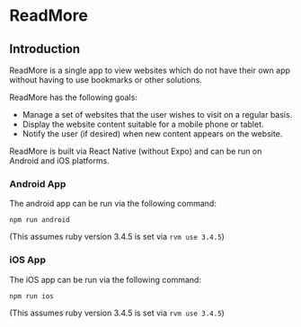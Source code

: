 # ReadMore

## Introduction

ReadMore is a single app to view websites which do not have their own app without having to use bookmarks or other solutions.

ReadMore has the following goals:
* Manage a set of websites that the user wishes to visit on a regular basis.
* Display the website content suitable for a mobile phone or tablet.
* Notify the user (if desired) when new content appears on the website.

ReadMore is built via React Native (without Expo) and can be run on Android and iOS platforms.

### Android App

The android app can be run via the following command:

`npm run android`

(This assumes ruby version 3.4.5 is set via `rvm use 3.4.5`)

### iOS App

The iOS app can be run via the following command:

`npm run ios`

(This assumes ruby version 3.4.5 is set via `rvm use 3.4.5`)
